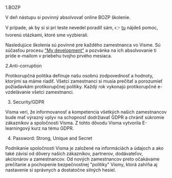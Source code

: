 1.BOZP

V deň nástupu si povinný absolvovať online BOZP školenie.

V prípade, ak by si si pri teste nevedel poradiť sám, 👉 [tu](https://docs.google.com/document/d/1gNwt88bvvK0-n1fRGx36Iv5pNYxTUWgGAE98j1ZBSME/edit) nájdeš pomoc, tvorenú otázkami, ktoré sme vyzbierali.

Nasledujúce školenia sú povinné pre každého zamestnanca vo Visme. Sú súčasťou procesu ["My development"](https://confluence.visma.com/display/HIEPDDS/My+development) a pozvánka na ich absolvovanie ti príde e-mailom v priebehu tvojho prvého mesiaca.



2.Anti-corruption

Protikorupčná politika definuje našu osobnú zodpovednosť a hodnoty, ktorými sa máme riadiť. Všetci zamestnanci si musia prečítať a porozumieť požiadavkám protikorupčnej politiky. Každý rok vykonajú protikorupčné e-vzdelávanie všetci zamestnanci.



3. Security/GDPR

Visma verí, že informovanosť a kompetencia všetkých našich zamestnancov bude mať výrazný vplyv na schopnosť dodržiavať GDPR a chrániť súkromie zákazníkov a spoločnosti Visma. Z tohto dôvodu Visma vytvorila E-learningový kurz na tému GDPR.



4. Password: Strong, Unique and Secret

Podnikanie spoločnosti Visma je založené na informáciách a údajoch a ako také závisí od dôvery našich zákazníkov, partnerov, dodávateľov, akcionárov a zamestnancov. Od nových zamestnancov preto očakávame prečítanie a pochopenie bezpečnostnej "politiky" Vismy, ktorá zahŕňa aj nastavenie si správnych a dostatočne silných hesiel.